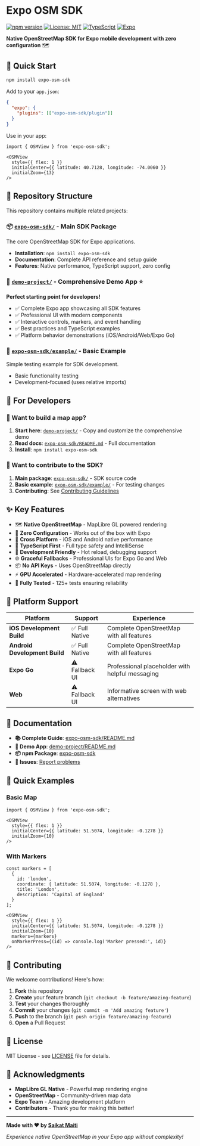 # Expo OSM SDK

[![npm version](https://img.shields.io/npm/v/expo-osm-sdk.svg)](https://www.npmjs.com/package/expo-osm-sdk)
[![License: MIT](https://img.shields.io/badge/License-MIT-yellow.svg)](https://opensource.org/licenses/MIT)
[![TypeScript](https://img.shields.io/badge/TypeScript-007ACC?logo=typescript&logoColor=white)](https://www.typescriptlang.org/)
[![Expo](https://img.shields.io/badge/Expo-000020?logo=expo&logoColor=white)](https://expo.dev/)

**Native OpenStreetMap SDK for Expo mobile development with zero configuration** 🗺️

## 🚀 Quick Start

```bash
npm install expo-osm-sdk
```

Add to your `app.json`:
```json
{
  "expo": {
    "plugins": [["expo-osm-sdk/plugin"]]
  }
}
```

Use in your app:
```tsx
import { OSMView } from 'expo-osm-sdk';

<OSMView
  style={{ flex: 1 }}
  initialCenter={{ latitude: 40.7128, longitude: -74.0060 }}
  initialZoom={13}
/>
```

## 📁 Repository Structure

This repository contains multiple related projects:

### 📦 [`expo-osm-sdk/`](./expo-osm-sdk/) - **Main SDK Package**
The core OpenStreetMap SDK for Expo applications.
- **Installation**: `npm install expo-osm-sdk`
- **Documentation**: Complete API reference and setup guide
- **Features**: Native performance, TypeScript support, zero config

### 📱 [`demo-project/`](./demo-project/) - **Comprehensive Demo App** ⭐
**Perfect starting point for developers!** 
- ✅ Complete Expo app showcasing all SDK features
- ✅ Professional UI with modern components
- ✅ Interactive controls, markers, and event handling
- ✅ Best practices and TypeScript examples
- ✅ Platform behavior demonstrations (iOS/Android/Web/Expo Go)

### 🧪 [`expo-osm-sdk/example/`](./expo-osm-sdk/example/) - **Basic Example**
Simple testing example for SDK development.
- Basic functionality testing
- Development-focused (uses relative imports)

## 🎯 For Developers

### **🚀 Want to build a map app?**
1. **Start here**: [`demo-project/`](./demo-project/) - Copy and customize the comprehensive demo
2. **Read docs**: [`expo-osm-sdk/README.md`](./expo-osm-sdk/README.md) - Full documentation
3. **Install**: `npm install expo-osm-sdk`

### **🔧 Want to contribute to the SDK?**
1. **Main package**: [`expo-osm-sdk/`](./expo-osm-sdk/) - SDK source code
2. **Basic example**: [`expo-osm-sdk/example/`](./expo-osm-sdk/example/) - For testing changes
3. **Contributing**: See [Contributing Guidelines](./expo-osm-sdk/README.md#contributing)

## ✨ Key Features

- 🗺️ **Native OpenStreetMap** - MapLibre GL powered rendering
- 🚀 **Zero Configuration** - Works out of the box with Expo
- 📱 **Cross Platform** - iOS and Android native performance
- 🎯 **TypeScript First** - Full type safety and IntelliSense
- 🔧 **Development Friendly** - Hot reload, debugging support
- 🌐 **Graceful Fallbacks** - Professional UIs for Expo Go and Web
- 📦 **No API Keys** - Uses OpenStreetMap directly
- ⚡ **GPU Accelerated** - Hardware-accelerated map rendering
- 🧪 **Fully Tested** - 125+ tests ensuring reliability

## 🎯 Platform Support

| Platform | Support | Experience |
|----------|---------|------------|
| **iOS Development Build** | ✅ Full Native | Complete OpenStreetMap with all features |
| **Android Development Build** | ✅ Full Native | Complete OpenStreetMap with all features |
| **Expo Go** | ⚠️ Fallback UI | Professional placeholder with helpful messaging |
| **Web** | ⚠️ Fallback UI | Informative screen with web alternatives |

## 📖 Documentation

- **📚 Complete Guide**: [expo-osm-sdk/README.md](./expo-osm-sdk/README.md)
- **📱 Demo App**: [demo-project/README.md](./demo-project/README.md)
- **📦 npm Package**: [expo-osm-sdk](https://www.npmjs.com/package/expo-osm-sdk)
- **🐛 Issues**: [Report problems](https://github.com/mapdevsaikat/expo-osm-sdk/issues)

## 🚀 Quick Examples

### Basic Map
```tsx
import { OSMView } from 'expo-osm-sdk';

<OSMView
  style={{ flex: 1 }}
  initialCenter={{ latitude: 51.5074, longitude: -0.1278 }}
  initialZoom={10}
/>
```

### With Markers
```tsx
const markers = [
  {
    id: 'london',
    coordinate: { latitude: 51.5074, longitude: -0.1278 },
    title: 'London',
    description: 'Capital of England'
  }
];

<OSMView
  style={{ flex: 1 }}
  initialCenter={{ latitude: 51.5074, longitude: -0.1278 }}
  initialZoom={10}
  markers={markers}
  onMarkerPress={(id) => console.log('Marker pressed:', id)}
/>
```

## 🤝 Contributing

We welcome contributions! Here's how:

1. **Fork** this repository
2. **Create** your feature branch (`git checkout -b feature/amazing-feature`)
3. **Test** your changes thoroughly
4. **Commit** your changes (`git commit -m 'Add amazing feature'`)
5. **Push** to the branch (`git push origin feature/amazing-feature`)
6. **Open** a Pull Request

## 📄 License

MIT License - see [LICENSE](./expo-osm-sdk/LICENSE) file for details.

## 🙏 Acknowledgments

- **MapLibre GL Native** - Powerful map rendering engine
- **OpenStreetMap** - Community-driven map data
- **Expo Team** - Amazing development platform
- **Contributors** - Thank you for making this better!

---

**Made with ❤️ by [Saikat Maiti](https://github.com/mapdevsaikat)**

*Experience native OpenStreetMap in your Expo app without complexity!* 